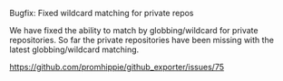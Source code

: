 Bugfix: Fixed wildcard matching for private repos

We have fixed the ability to match by globbing/wildcard for private
repositories. So far the private repositories have been missing with the latest
globbing/wildcard matching.

https://github.com/promhippie/github_exporter/issues/75
